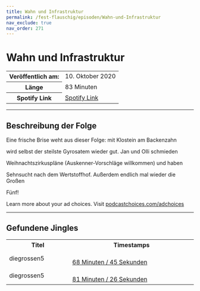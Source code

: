 ```yaml
---
title: Wahn und Infrastruktur
permalink: /fest-flauschig/episoden/Wahn-und-Infrastruktur
nav_exclude: true
nav_order: 271
---
```


# Wahn und Infrastruktur
<table class="resp-table dcf-table dcf-table-responsive dcf-table-bordered dcf-table-striped dcf-w-100%">
                    <tbody>
                        <tr>
                            <th scope="row">Veröffentlich am:</th>
                            <td data-label="Veröffentlich am:">10. Oktober 2020</td>
                        </tr>
                        <tr>
                            <th scope="row">Länge </th>
                            <td data-label="Länge ">83 Minuten</td>
                        </tr><tr>
                                <th scope="row">Spotify Link</th>
                                <td data-label="Spotify Link"><a href="https://open.spotify.com/episode/3cvovi6KNVNCG0a0FYvrWw">Spotify Link</a></td>
                            </tr></tbody>
                </table>

***

## Beschreibung der Folge

<div>
<p>Eine frische Brise weht aus dieser Folge: mit Klostein am Backenzahn </p><p> wird selbst der steilste Gyrosatem wieder gut. Jan und Olli schmieden </p><p> Weihnachtszirkuspläne (Auskenner-Vorschläge willkommen) und haben </p><p> Sehnsucht nach dem Wertstoffhof. Außerdem endlich mal wieder die Großen </p><p> Fünf!</p><p> </p><p>Learn more about your ad choices. Visit <a href="https://podcastchoices.com/adchoices">podcastchoices.com/adchoices</a></p>  
</div>

***

## Gefundene Jingles

<table style="display: table;">
                                    <tr>
                                        <th class="tableColumnTitle">Titel</th>
                                        <th class="tableColumnTimestamps">Timestamps</th>
                                    </tr>
                                    <tr>
                                <td markdown="span"  class="tableColumnTitle">diegrossen5</td>
                                <td markdown="span" class="tableColumnTimestamps">
                                <br>
                                <a href="https://open.spotify.com/episode/3cvovi6KNVNCG0a0FYvrWw?t=4125">
                                68 Minuten / 45 Sekunden</a>
                                </td></tr><tr>
                                <td markdown="span"  class="tableColumnTitle">diegrossen5</td>
                                <td markdown="span" class="tableColumnTimestamps">
                                <br>
                                <a href="https://open.spotify.com/episode/3cvovi6KNVNCG0a0FYvrWw?t=4886">
                                81 Minuten / 26 Sekunden</a>
                                </td></tr></table>